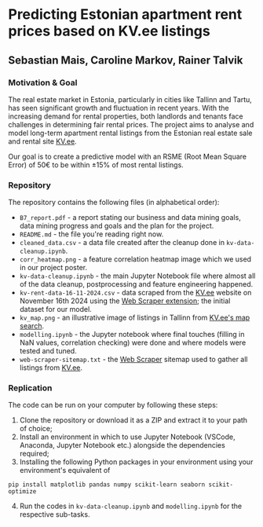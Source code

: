 # Predicting Estonian apartment rent prices based on KV.ee listings

## Sebastian Mais, Caroline Markov, Rainer Talvik

### Motivation & Goal

The real estate market in Estonia, particularly in cities like Tallinn and Tartu, has seen significant growth and fluctuation in recent years. With the increasing demand for rental properties, both landlords and tenants face challenges in determining fair rental prices. The project aims to analyse  and model long-term apartment rental listings from the Estonian real estate sale and rental site [KV.ee](https://www.kv.ee/).

Our goal is to create a predictive model with an RSME (Root Mean Square Error) of 50€ to be within ±15% of most rental listings.

### Repository

The repository contains the following files (in alphabetical order):
* `B7_report.pdf` - a report stating our business and data mining goals, data mining progress and goals and the plan for the project.
* `README.md` - the file you're reading right now.
* `cleaned_data.csv` - a data file created after the cleanup done in `kv-data-cleanup.ipynb`.
* `corr_heatmap.png` - a feature correlation heatmap image which we used in our project poster.
* `kv-data-cleanup.ipynb` - the main Jupyter Notebook file where almost all of the data cleanup, postprocessing and feature engineering happened.
* `kv-rent-data-16-11-2024.csv` - data scraped from the [KV.ee](https://www.kv.ee/) website on November 16th 2024 using the [Web Scraper extension](https://webscraper.io/); the initial dataset for our model.
* `kv_map.png` - an illustrative image of listings in Tallinn from [KV.ee's map search](https://www.kv.ee/#/search/map?deal_type=2).
* `modelling.ipynb` - the Jupyter notebook where final touches (filling in NaN values, correlation checking) were done and where models were tested and tuned.
* `web-scraper-sitemap.txt` - the [Web Scraper](https://webscraper.io/) sitemap used to gather all listings from [KV.ee](https://www.kv.ee/). 

### Replication

The code can be run on your computer by following these steps:
1. Clone the repository or download it as a ZIP and extract it to your path of choice;
2. Install an environment in which to use Jupyter Notebook (VSCode, Anaconda, Jupyter Notebook etc.) alongside the dependencies required;
3. Installing the following Python packages in your environment using your environment's equivalent of
```shell
pip install matplotlib pandas numpy scikit-learn seaborn scikit-optimize
```
4. Run the codes in `kv-data-cleanup.ipynb` and `modelling.ipynb` for the respective sub-tasks.
